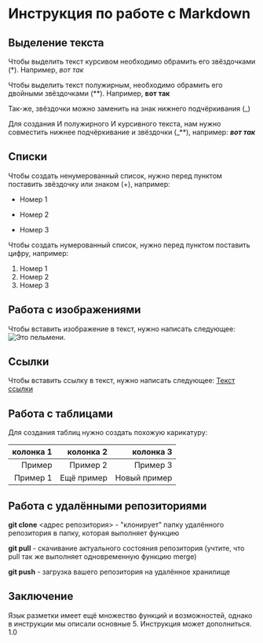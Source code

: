 # Инструкция по работе с Markdown

## Выделение текста

Чтобы выделить текст курсивом необходимо обрамить его звёздочками (*). Например, *вот так*

Чтобы выделить текст полужирным, необходимо обрамить его двойными звёздочками (**). Например, **вот так**

Так-же, звёздочки можно заменить на знак нижнего подчёркивания (_)

Для создания И полужирного И курсивного текста, нам нужно совместить нижнее подчёркивание и звёздочки (_**), например: _**вот так**_

## Списки

Чтобы создать ненумерованный список, нужно перед пунктом поставить звёздочку или знаком (+), например:

* Номер 1
+ Номер 2
* Номер 3

Чтобы создать нумерованный список, нужно перед пунктом поставить цифру, например:

1. Номер 1
2. Номер 2
3. Номер 3

## Работа с изображениями

Чтобы вставить изображение в текст, нужно написать следующее: ![Это пельмени.](Пельмень.png)

## Ссылки

Чтобы вставить ссылку в текст, нужно написать следующее:
[Текст ссылки](www.royalcraft.pro)

## Работа с таблицами

Для создания таблиц нужно создать похожую карикатуру:

[
Первая строка отвечает за, собственно, первую строку
вторая же, отвечает за длину столбцов
далее остальные столбцы так же отвечают за текст в них
]: #

| колонка 1 | колонка 2 | колонка 3 |
|--------:|----------:|--------:|
|Пример|Пример 2|  Пример 3|
|Пример 1| Ещё пример| Новый пример|

## Работа с удалёнными репозиториями

**git clone** <адрес репозитория> - "клонирует" папку удалённого репозитория в папку, которая выполняет функцию

**git pull** - скачивание актуального состояния репозитория (учтите, что pull так же выполняет одновременную функцию merge)

**git push** - загрузка вашего репозитория на удалённое хранилище

## Заключение

Язык разметки имеет ещё множество функций и возможностей, однако в инструкции мы описали основные 5. Инструкция может дополниться. 1.0